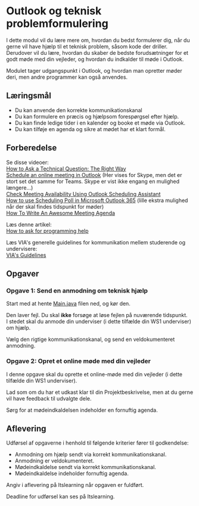 # Outlook og teknisk problemformulering
I dette modul vil du lære mere om, hvordan du bedst formulerer dig, når du gerne vil have hjælp til et teknisk problem, såsom kode der driller.  
Derudover vil du lære, hvordan du skaber de bedste forudsætninger for et godt møde med din vejleder, og hvordan du indkalder til møde i Outlook.

Modulet tager udgangspunkt i Outlook, og hvordan man opretter møder deri, men andre programmer kan også anvendes.

## Læringsmål

- Du kan anvende den korrekte kommunikationskanal
- Du kan formulere en præcis og hjælpsom forespørgsel efter hjælp.
- Du kan finde ledige tider i en kalender og booke et møde via Outlook.
- Du kan tilføje en agenda og sikre at mødet har et klart formål.

## Forberedelse

Se disse videoer:  
[How to Ask a Technical Question: The Right Way](https://www.youtube.com/watch?v=Gc9ilHp01vY&)  
[Schedule an online meeting in Outlook](https://www.youtube.com/watch?v=k3LpRWj0dnA) (Her vises for Skype, men det er stort set det samme for Teams. Skype er vist ikke engang en mulighed længere...)  
[Check Meeting Availability Using Outlook Scheduling Assistant](https://www.youtube.com/watch?v=shURhm005KQ)  
[How to use Scheduling Poll in Microsoft Outlook 365](https://www.youtube.com/watch?v=bMmOjJrlqPA) (lille ekstra mulighed når der skal findes tidspunkt for møder)  
[How To Write An Awesome Meeting Agenda](https://www.youtube.com/watch?v=GAJV5hyrCD4)

Læs denne artikel:  
[How to ask for programming help](https://www.red-gate.com/simple-talk/blogs/how-to-ask-for-programming-help/)

Læs VIA's generelle guidelines for kommunikation mellem studerende og undervisere:  
[VIA's Guidelines](Kommunikation.md)

## Opgaver

### Opgave 1: Send en anmodning om teknisk hjælp

Start med at hente [Main.java](Main.java) filen ned, og kør den.

Den laver fejl. Du skal **ikke** forsøge at løse fejlen på nuværende tidspunkt.  
I stedet skal du anmode din underviser (i dette tilfælde din WS1 underviser) om hjælp.

Vælg den rigtige kommunikationskanal, og send en veldokumenteret anmodning.

### Opgave 2: Opret et online møde med din vejleder

I denne opgave skal du oprette et online-møde med din vejleder (i dette tilfælde din WS1 underviser).

Lad som om du har et udkast klar til din Projektbeskrivelse, men at du gerne vil have feedback til udvalgte dele.

Sørg for at mødeindkaldelsen indeholder en fornuftig agenda.

## Aflevering
Udførsel af opgaverne i henhold til følgende kriterier fører til godkendelse:

- Anmodning om hjælp sendt via korrekt kommunikationskanal.
- Anmodning er veldokumenteret.
- Mødeindkaldelse sendt via korrekt kommunikationskanal.
- Mødeindkaldelse indeholder fornuftig agenda.

Angiv i aflevering på Itslearning når opgaven er fuldført.

Deadline for udførsel kan ses på Itslearning.